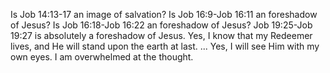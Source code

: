 Is Job 14:13-17 an image of salvation?
Is Job 16:9-Job 16:11 an foreshadow of Jesus?
Is Job 16:18-Job 16:22 an foreshadow of Jesus?
Job 19:25-Job 19:27 is absolutely a foreshadow of Jesus. Yes, I know that my Redeemer lives, and He will stand upon the earth at last. ... Yes, I will see Him with my own eyes. I am overwhelmed at the thought.

